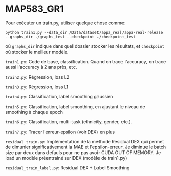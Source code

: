 # MAP583_GR1

Pour exécuter un train.py, utiliser quelque chose comme:

`python train1.py --data_dir /Data/dataset/appa_real/appa-real-release --graphs_dir ./graphs_test --checkpoint ./checkpoint_test`

où `graphs_dir` indique dans quel dossier stocker les résultats, et `checkpoint` où stocker le meilleur modèle.

`train1.py`: Code de base, classification. Quand on trace l'accuracy, on trace aussi l'accuracy à 2 ans près, etc.

`train2.py`: Régression, loss L2

`train3.py`: Régression, loss L1

`train4.py`: Classification, label smoothing gaussien

`train5.py`: Classification, label smoothing, en ajustant le niveau de smoothing à chaque epoch

`train6.py`: Classification, multi-task (ethnicity, gender, etc.).

`train7.py`: Tracer l'erreur-epsilon (voir DEX) en plus

`residual_train.py`: Implémentation de la méthode Residual DEX qui permet de dimunier significativement la MAE et l'epsilon-erreur. Je diminue le batch size par deux dans defauls pour ne pas avoir CUDA OUT OF MEMORY. 
Je load un modèle préentrainé sur DEX (modèle de train1.py)

`residual_train_label.py`: Residual DEX + Label Smoothing

